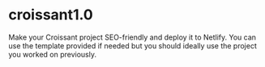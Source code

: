 # croissant1.0
Make your Croissant project SEO-friendly and deploy it to Netlify. 
You can use the template provided if needed but you should ideally use the project you worked on previously.
